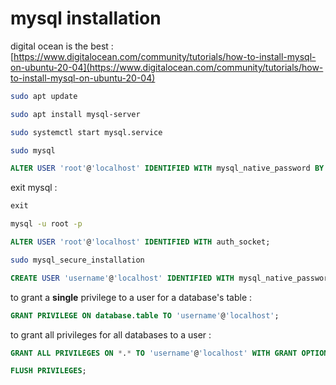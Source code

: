 # mysql installation

digital ocean is the best : [https://www.digitalocean.com/community/tutorials/how-to-install-mysql-on-ubuntu-20-04](https://www.digitalocean.com/community/tutorials/how-to-install-mysql-on-ubuntu-20-04) 

```bash
sudo apt update
```

```bash
sudo apt install mysql-server
```

```bash
sudo systemctl start mysql.service
```

```bash
sudo mysql
```

```sql
ALTER USER 'root'@'localhost' IDENTIFIED WITH mysql_native_password BY 'password';
```

exit mysql :

```sql
exit
```

```bash
mysql -u root -p
```

```sql
ALTER USER 'root'@'localhost' IDENTIFIED WITH auth_socket;
```

```bash
sudo mysql_secure_installation
```

```sql
CREATE USER 'username'@'localhost' IDENTIFIED WITH mysql_native_password BY 'password';
```

to grant a **single** privilege to a user for a database's table :

```sql
GRANT PRIVILEGE ON database.table TO 'username'@'localhost';
```

to grant all privileges for all databases to a user :

```sql
GRANT ALL PRIVILEGES ON *.* TO 'username'@'localhost' WITH GRANT OPTION;
```

```sql
FLUSH PRIVILEGES;
```


